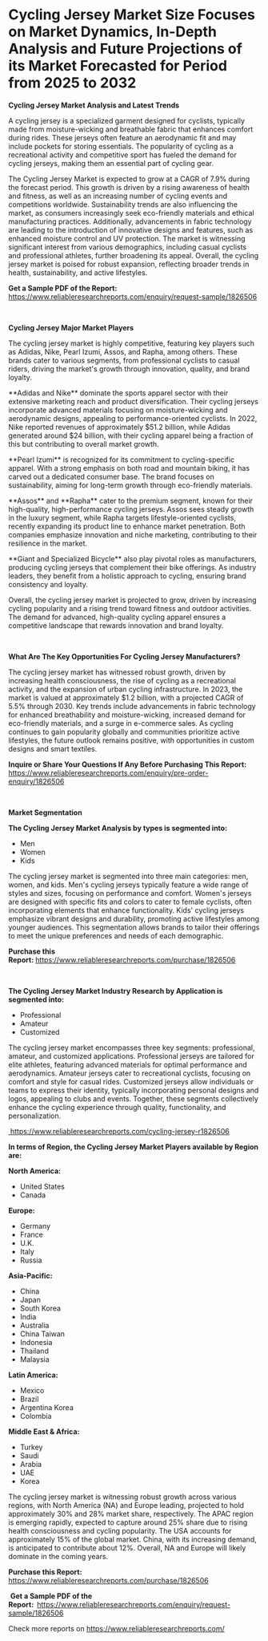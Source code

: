 <p><h1>Cycling Jersey Market Size Focuses on Market Dynamics, In-Depth Analysis and Future Projections of its Market Forecasted for Period from 2025 to 2032</h1></p><p><strong>Cycling Jersey Market Analysis and Latest Trends</strong></p>
<p><p>A cycling jersey is a specialized garment designed for cyclists, typically made from moisture-wicking and breathable fabric that enhances comfort during rides. These jerseys often feature an aerodynamic fit and may include pockets for storing essentials. The popularity of cycling as a recreational activity and competitive sport has fueled the demand for cycling jerseys, making them an essential part of cycling gear.</p><p>The Cycling Jersey Market is expected to grow at a CAGR of 7.9% during the forecast period. This growth is driven by a rising awareness of health and fitness, as well as an increasing number of cycling events and competitions worldwide. Sustainability trends are also influencing the market, as consumers increasingly seek eco-friendly materials and ethical manufacturing practices. Additionally, advancements in fabric technology are leading to the introduction of innovative designs and features, such as enhanced moisture control and UV protection. The market is witnessing significant interest from various demographics, including casual cyclists and professional athletes, further broadening its appeal. Overall, the cycling jersey market is poised for robust expansion, reflecting broader trends in health, sustainability, and active lifestyles.</p></p>
<p><strong>Get a Sample PDF of the Report:&nbsp;</strong> <a href="https://www.reliableresearchreports.com/enquiry/request-sample/1826506?utm_campaign=2331&utm_medium=2&utm_source=Github&utm_content=ia&utm_term=07022025&utm_id=cycling-jersey">https://www.reliableresearchreports.com/enquiry/request-sample/1826506</a></p>
<p>&nbsp;</p>
<p><strong>Cycling Jersey Major Market Players</strong></p>
<p><p>The cycling jersey market is highly competitive, featuring key players such as Adidas, Nike, Pearl Izumi, Assos, and Rapha, among others. These brands cater to various segments, from professional cyclists to casual riders, driving the market's growth through innovation, quality, and brand loyalty.</p><p>**Adidas and Nike** dominate the sports apparel sector with their extensive marketing reach and product diversification. Their cycling jerseys incorporate advanced materials focusing on moisture-wicking and aerodynamic designs, appealing to performance-oriented cyclists. In 2022, Nike reported revenues of approximately $51.2 billion, while Adidas generated around $24 billion, with their cycling apparel being a fraction of this but contributing to overall market growth.</p><p>**Pearl Izumi** is recognized for its commitment to cycling-specific apparel. With a strong emphasis on both road and mountain biking, it has carved out a dedicated consumer base. The brand focuses on sustainability, aiming for long-term growth through eco-friendly materials.</p><p>**Assos** and **Rapha** cater to the premium segment, known for their high-quality, high-performance cycling jerseys. Assos sees steady growth in the luxury segment, while Rapha targets lifestyle-oriented cyclists, recently expanding its product line to enhance market penetration. Both companies emphasize innovation and niche marketing, contributing to their resilience in the market.</p><p>**Giant and Specialized Bicycle** also play pivotal roles as manufacturers, producing cycling jerseys that complement their bike offerings. As industry leaders, they benefit from a holistic approach to cycling, ensuring brand consistency and loyalty.</p><p>Overall, the cycling jersey market is projected to grow, driven by increasing cycling popularity and a rising trend toward fitness and outdoor activities. The demand for advanced, high-quality cycling apparel ensures a competitive landscape that rewards innovation and brand loyalty.</p></p>
<p>&nbsp;</p>
<p><strong>What Are The Key Opportunities For Cycling Jersey Manufacturers?</strong></p>
<p><p>The cycling jersey market has witnessed robust growth, driven by increasing health consciousness, the rise of cycling as a recreational activity, and the expansion of urban cycling infrastructure. In 2023, the market is valued at approximately $1.2 billion, with a projected CAGR of 5.5% through 2030. Key trends include advancements in fabric technology for enhanced breathability and moisture-wicking, increased demand for eco-friendly materials, and a surge in e-commerce sales. As cycling continues to gain popularity globally and communities prioritize active lifestyles, the future outlook remains positive, with opportunities in custom designs and smart textiles.</p></p>
<p><strong>Inquire or Share Your Questions If Any Before Purchasing This Report:</strong> <a href="https://www.reliableresearchreports.com/enquiry/pre-order-enquiry/1826506?utm_campaign=2331&utm_medium=2&utm_source=Github&utm_content=ia&utm_term=07022025&utm_id=cycling-jersey">https://www.reliableresearchreports.com/enquiry/pre-order-enquiry/1826506</a></p>
<p>&nbsp;</p>
<p><strong>Market Segmentation</strong></p>
<p><strong>The Cycling Jersey Market Analysis by types is segmented into:</strong></p>
<p><ul><li>Men</li><li>Women</li><li>Kids</li></ul></p>
<p><p>The cycling jersey market is segmented into three main categories: men, women, and kids. Men's cycling jerseys typically feature a wide range of styles and sizes, focusing on performance and comfort. Women's jerseys are designed with specific fits and colors to cater to female cyclists, often incorporating elements that enhance functionality. Kids' cycling jerseys emphasize vibrant designs and durability, promoting active lifestyles among younger audiences. This segmentation allows brands to tailor their offerings to meet the unique preferences and needs of each demographic.</p></p>
<p><strong>Purchase this Report:&nbsp;</strong><a href="https://www.reliableresearchreports.com/purchase/1826506?utm_campaign=2331&utm_medium=2&utm_source=Github&utm_content=ia&utm_term=07022025&utm_id=cycling-jersey">https://www.reliableresearchreports.com/purchase/1826506</a></p>
<p>&nbsp;</p>
<p><strong>The Cycling Jersey Market Industry Research by Application is segmented into:</strong></p>
<p><ul><li>Professional</li><li>Amateur</li><li>Customized</li></ul></p>
<p><p>The cycling jersey market encompasses three key segments: professional, amateur, and customized applications. Professional jerseys are tailored for elite athletes, featuring advanced materials for optimal performance and aerodynamics. Amateur jerseys cater to recreational cyclists, focusing on comfort and style for casual rides. Customized jerseys allow individuals or teams to express their identity, typically incorporating personal designs and logos, appealing to clubs and events. Together, these segments collectively enhance the cycling experience through quality, functionality, and personalization.</p></p>
<p><a href="https://www.reliableresearchreports.com/cycling-jersey-r1826506?utm_campaign=2331&utm_medium=2&utm_source=Github&utm_content=ia&utm_term=07022025&utm_id=cycling-jersey">&nbsp;https://www.reliableresearchreports.com/cycling-jersey-r1826506</a></p>
<p><strong>In terms of Region, the Cycling Jersey Market Players available by Region are:</strong></p>
<p>
    <p> <strong> North America: </strong>
        <ul>
            <li>United States</li>
            <li>Canada</li>
        </ul>
        </p> 
    <p> <strong> Europe: </strong>
        <ul>
            <li>Germany</li>
            <li>France</li>
            <li>U.K.</li>
            <li>Italy</li>
            <li>Russia</li>
        </ul>
        </p> 
    <p> <strong> Asia-Pacific: </strong>
        <ul>
            <li>China</li>
            <li>Japan</li>
            <li>South Korea</li>
            <li>India</li>
            <li>Australia</li>
            <li>China Taiwan</li>
            <li>Indonesia</li>
            <li>Thailand</li>
            <li>Malaysia</li>
        </ul>
        </p> 
    <p> <strong> Latin America: </strong>
        <ul>
            <li>Mexico</li>
            <li>Brazil</li>
            <li>Argentina Korea</li>
            <li>Colombia</li>
        </ul>
        </p> 
    <p> <strong> Middle East & Africa: </strong>
        <ul>
            <li>Turkey</li>
            <li>Saudi</li>
            <li>Arabia</li>
            <li>UAE</li>
            <li>Korea</li>
        </ul>
    </p>
    </p>
<p><p>The cycling jersey market is witnessing robust growth across various regions, with North America (NA) and Europe leading, projected to hold approximately 30% and 28% market share, respectively. The APAC region is emerging rapidly, expected to capture around 25% share due to rising health consciousness and cycling popularity. The USA accounts for approximately 15% of the global market. China, with its increasing demand, is anticipated to contribute about 12%. Overall, NA and Europe will likely dominate in the coming years.</p></p>
<p><strong>Purchase this Report: </strong><a href="https://www.reliableresearchreports.com/purchase/1826506?utm_campaign=2331&utm_medium=2&utm_source=Github&utm_content=ia&utm_term=07022025&utm_id=cycling-jersey">https://www.reliableresearchreports.com/purchase/1826506</a></p>
<p>&nbsp;<strong>Get a Sample PDF of the Report:&nbsp;&nbsp;</strong><a href="https://www.reliableresearchreports.com/enquiry/request-sample/1826506?utm_campaign=2331&utm_medium=2&utm_source=Github&utm_content=ia&utm_term=07022025&utm_id=cycling-jersey">https://www.reliableresearchreports.com/enquiry/request-sample/1826506</a></p>
<p><strong></strong></p>
<p>Check more reports on <a href="https://www.reliableresearchreports.com/?utm_campaign=2331&utm_medium=2&utm_source=Github&utm_content=ia&utm_term=07022025&utm_id=cycling-jersey">https://www.reliableresearchreports.com/</a></p>